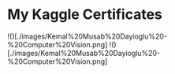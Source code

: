 # My Kaggle Certificates

!()[./images/Kemal%20Musab%20Dayioglu%20-%20Computer%20Vision.png]
!()[./images/Kemal%20Musab%20Dayioglu%20-%20Computer%20Vision.png]
